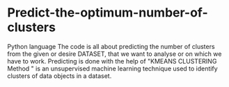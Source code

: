 # Predict-the-optimum-number-of-clusters
Python language
 The code is all about predicting the number of clusters from the given or desire DATASET, that we want to analyse or on which we have to work.
 Predicting is done with the help of "KMEANS CLUSTERING Method " is  an unsupervised machine learning technique used to identify clusters of data objects in a dataset.
